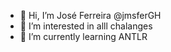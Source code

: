 - 👋 Hi, I’m José Ferreira @jmsferGH
- 👀 I’m interested in alll chalanges
- 🌱 I’m currently learning ANTLR


<!---
jmsferGH/jmsferGH is a ✨ special ✨ repository because its `README.md` (this file) appears on your GitHub profile.
You can click the Preview link to take a look at your changes.
--->
